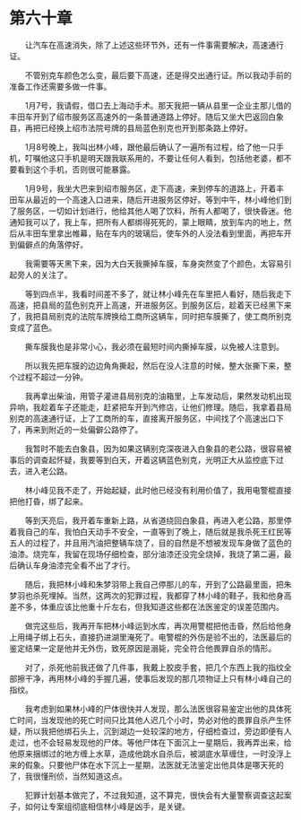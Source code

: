 #	第六十章

　　让汽车在高速消失，除了上述这些环节外，还有一件事需要解决，高速通行证。

　　不管别克车颜色怎么变，最后要下高速，还是得交出通行证。所以我动手前的准备工作还需要多做一件事。

　　1月7号，我请假，借口去上海动手术。那天我把一辆从县里一企业主那儿借的丰田车开到了绍市服务区高速外的一条普通道路上停好。随后又坐大巴返回白象县，再把已经换上绍市法院号牌的县局蓝色别克也开到那条路上停好。

　　1月8号晚上，我叫出林小峰，跟他最后确认了一遍所有过程，给了他一只手机，叮嘱他这只手机是明天跟我联系用的，不要让任何人看到，包括他老婆，都不要看到这个手机，否则很可能暴露。

　　1月9号，我坐大巴来到绍市服务区，走下高速，来到停车的道路上，开着丰田车从最近的一个高速入口进来，随后开进服务区停好。等到中午，林小峰他们到了服务区，一切如计划进行，他给其他人喝了饮料，所有人都喝了，很快昏迷。他通知我可以了，我上车，把所有人都绑得死死的，蒙上眼睛，放到车内的地上，然后从丰田车里拿出帷幕，贴在车内的玻璃后，使车外的人没法看到里面，再把车开到偏僻点的角落停好。

　　我需要等天黑下来，因为大白天我撕掉车膜，车身突然变了个颜色，太容易引起旁人的关注了。

　　等到四点半，我看时间差不多了，就让林小峰先在车里把人看好，随后我走下高速，把县局的蓝色别克开上高速，开进服务区。到服务区后，趁着天已经黑下来了，我把县局别克的法院车牌换给工商所这辆车，同时把车膜撕了，使工商所别克变成了蓝色。

　　撕车膜我也是非常小心，我必须在最短时间内撕掉车膜，以免被人注意到。

　　所以我先把车膜的边边角角撕起，然后在没人注意的时候，整大张撕下来，整个过程不超过一分钟。

　　我再拿出柴油，用管子灌进县局别克的油箱里，上车发动后，果然发动机出现异响，我趁着车子还能走，赶紧把车开到汽修店，让他们修理。随后，我拿着县局别克的高速通行证，上了工商所的车，直接离开服务区，中间找了个高速出口下了，再来到附近的一处偏僻公路停了。

　　我暂时不能去白象县，因为如果这辆别克深夜进入白象县的老公路，很容易被事后的调查起怀疑，我要等到白天，开着这辆蓝色别克，光明正大从监控底下过去，进入老公路。

　　林小峰见我不走了，开始起疑，此时他已经没有利用价值了，我用电警棍直接把他打昏，绑了起来。

　　等到天亮后，我开着车重新上路，从省道绕回白象县，再进入老公路，那里停着我自己的车，我怕白天动手不安全，一直等到了晚上，随后就是我杀死王红民等五人的过程了，并且用汽油把整辆车烧了，目的自然是不想被发现车身做了蓝色的油漆。烧完车，我留在现场仔细检查，部分油漆还没完全烧掉，我烧了第二遍，最后确认车身油漆完全看不出了才行。

　　随后，我把林小峰和朱梦羽带上我自己停那儿的车，开到了公路最里面，把朱梦羽也杀死埋掉。当然，这两次的犯罪过程，我都穿了林小峰的鞋子，我和他身高差不多，体重应该比他重十斤左右，但我知道这些都在法医鉴定的误差范围内。

　　做完这些后，我再开车把林小峰运到水库，再次用警棍把他击昏，然后给他身上用绳子绑上石头，直接扔进湖里淹死了。电警棍的外伤是验不出的，法医最后的鉴定结果一定是他并无外伤，致死原因是溺毙，完全符合他畏罪自杀的情形。

　　对了，杀死他前我还做了几件事，我戴上胶皮手套，把几个东西上我的指纹全部擦干净，再用林小峰的手握几遍，使事后发现的那几项物证上只有林小峰自己的指纹。

　　我考虑到如果林小峰的尸体很快并人发现，那么法医很容易鉴定出他的具体死亡时间，当发现他的死亡时间只比其他人迟几个小时，势必对他的畏罪自杀产生怀疑，所以我把他绑石头上，沉到湖边一处较深的地方，仔细检查过，旁边即便有人走过，也不会轻易发现他的尸体。等他尸体在下面沉上一星期后，我再弄出来，给他原来捆绑过的地方缠上水草，造成他跳水自杀后，被湖底水草缠住，一时没浮上来的假象。只要他尸体在水下沉上一星期，法医就无法鉴定出他具体是哪天死的了，我很懂刑侦，当然知道这点。

　　犯罪计划基本做完了，不过我知道，这不算完，很快会有大量警察调查这起案子，如何让专案组彻底相信林小峰是凶手，是关键。

